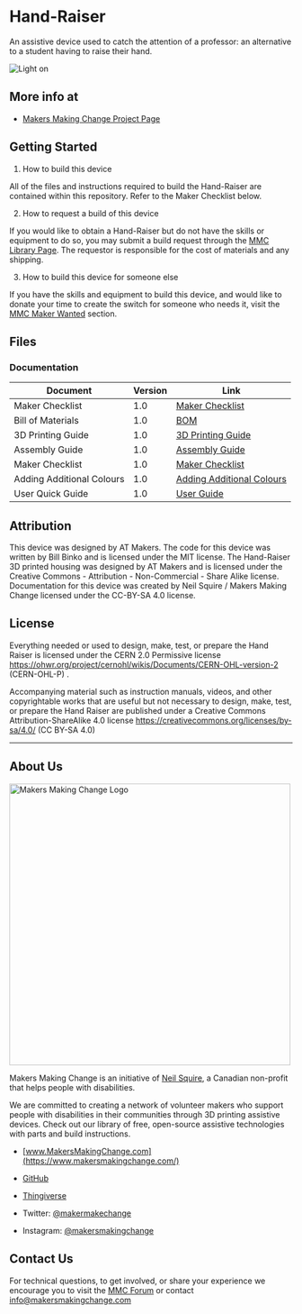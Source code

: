 # Hand-Raiser
An assistive device used to catch the attention of a professor: an alternative to a student having to raise their hand.

![Light on](https://user-images.githubusercontent.com/98916090/174344079-c2ac1a0e-ba93-4f09-a4d8-bbbb5554a598.PNG)

## More info at
- [Makers Making Change Project Page]( https://makersmakingchange.com/project/hand-raiser/)

## Getting Started
1. How to build this device

All of the files and instructions required to build the Hand-Raiser are contained within this repository. Refer to the Maker Checklist below.

2. How to request a build of this device

If you would like to obtain a Hand-Raiser but do not have the skills or equipment to do so, you may submit a build request through the [MMC Library Page](  https://makersmakingchange.com/project/hand-raiser/). The requestor is responsible for the cost of materials and any shipping.

3. How to build this device for someone else

If you have the skills and equipment to build this device, and would like to donate your time to create the switch for someone who needs it, visit the [MMC Maker Wanted](https://makersmakingchange.com/maker-wanted/) section.


## Files

### Documentation
| Document                     | Version | Link                                                                                  
|------------------------------|---------|--------------------------------------------------------------------------------|
| Maker Checklist              | 1.0     | [Maker Checklist](/Documentation/Hand-Raiser_Maker_Checklist.pdf)         |
| Bill of Materials            | 1.0     | [BOM](/Documentation/Working_Documents/Hand-Raiser_BOM.xlsx)                                |
| 3D Printing Guide            | 1.0     | [3D Printing Guide](Documentation/Hand-Raiser_3D_Print_Guide.pdf)      |
| Assembly Guide               | 1.0     | [Assembly Guide](/Documentation/Hand-Raiser_Assembly_Guide.pdf)           | 
| Maker Checklist              | 1.0     | [Maker Checklist](/Documentation/Hand-Raiser_Maker_Checklist.pdf)         |
| Adding Additional Colours    | 1.0     | [Adding Additional Colours](/Documentation/Hand-Raiser_How_to_Add_Additional_Colours.pdf)                  |
| User Quick Guide     | 1.0     | [User Guide](/Documentation/Hand-Raiser_User_Guide.pdf)                  |

## Attribution 

This device was designed by AT Makers.
The code for this device was written by Bill Binko and is licensed under the MIT license.
The Hand-Raiser 3D printed housing was designed by AT Makers and is licensed under the Creative Commons - Attribution - Non-Commercial - Share Alike license.
Documentation for this device was created by Neil Squire / Makers Making Change licensed under the CC-BY-SA 4.0 license.
 

## License 
Everything needed or used to design, make, test, or prepare the Hand Raiser is licensed under the CERN 2.0 Permissive license <https://ohwr.org/project/cernohl/wikis/Documents/CERN-OHL-version-2> (CERN-OHL-P) . 

 
Accompanying material such as instruction manuals, videos, and other copyrightable works that are useful but not necessary to design, make, test, or prepare the Hand Raiser are published under a Creative Commons Attribution-ShareAlike 4.0 license <https://creativecommons.org/licenses/by-sa/4.0/> (CC BY-SA 4.0) 
 


 ----

 ## About Us 

<img src="https://www.makersmakingchange.com/wp-content/uploads/logo/mmc_logo.svg" width="500" alt="Makers Making Change Logo"> 

 

Makers Making Change is an initiative of [Neil Squire](https://www.neilsquire.ca/), a Canadian non-profit that helps people with disabilities. 

 

We are committed to creating a network of volunteer makers who support people with disabilities in their communities through 3D printing assistive devices. Check out our library of free, open-source assistive technologies with parts and build instructions. 

 

 - [www.MakersMakingChange.com](https://www.makersmakingchange.com/) 

 - [GitHub](https://github.com/makersmakingchange) 

 - [Thingiverse](https://www.thingiverse.com/makersmakingchange/about) 

 - Twitter: [@makermakechange](https://twitter.com/makermakechange) 

 - Instagram: [@makersmakingchange](https://www.instagram.com/makersmakingchange) 

 

## Contact Us 

For technical questions, to get involved, or share your experience we encourage you to visit the [MMC Forum]( https://www.makersmakingchange.com/forum) or contact info@makersmakingchange.com 

